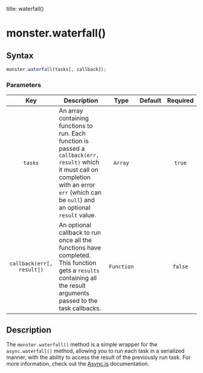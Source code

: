 title: waterfall()

# monster.waterfall()

## Syntax
```javascript
monster.waterfall(tasks[, callback]);
```

### Parameters
Key | Description | Type | Default | Required
:-: | --- | :-: | :-: | :-:
`tasks` | An array containing functions to run. Each function is passed a `callback(err, result)` which it must call on completion with an error `err` (which can be `null`) and an optional `result` value. | `Array` | | `true`
`callback(err[, result])` | An optional callback to run once all the functions have completed. This function gets a `results` containing all the result arguments passed to the task callbacks. | `Function` | | `false`

## Description
The `monster.waterfall()` method is a simple wrapper for the `async.waterfall()` method, allowing you to run each task in a serialized manner, with the ability to access the result of the previously run task. For more information, check out the [Async.js][async_waterfall] documentation.

[async_waterfall]: http://caolan.github.io/async/docs.html#waterfall
